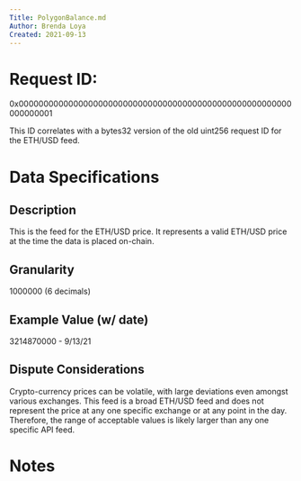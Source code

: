 ```yaml
---
Title: PolygonBalance.md
Author: Brenda Loya
Created: 2021-09-13
---
```


# Request ID: 

0x0000000000000000000000000000000000000000000000000000000000000001

This ID correlates with a bytes32 version of the old uint256 request ID for the ETH/USD feed.


# Data Specifications

## Description

This is the feed for the ETH/USD price. It represents a valid ETH/USD price at the time the data is placed on-chain.  


## Granularity

1000000 (6 decimals)

## Example Value (w/ date)

3214870000 - 9/13/21


## Dispute Considerations

Crypto-currency prices can be volatile, with large deviations even amongst various exchanges.  This feed is a broad ETH/USD feed and does not represent the price at any one specific exchange or at any point in the day.  Therefore, the range of acceptable values is likely larger than any one specific API feed. 


# Notes


